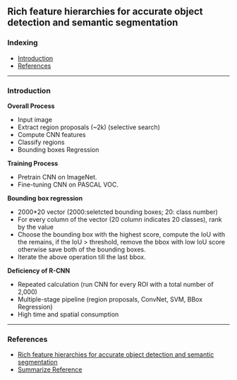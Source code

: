 ## Rich feature hierarchies for accurate object detection and semantic segmentation

### Indexing
- [Introduction](#Introduction)
- [References](#References)

---
### Introduction
**Overall Process**
- Input image
- Extract region proposals (~2k) (selective search)
- Compute CNN features
- Classify regions
- Bounding boxes Regression

**Training Process**
- Pretrain CNN on ImageNet.
- Fine-tuning CNN on PASCAL VOC.

**Bounding box regression**
- 2000\*20 vector (2000:seletcted bounding boxes; 20: class number)
- For every column of the vector (20 column indicates 20 classes), rank by the value
- Choose the bounding box with the highest score, compute the IoU with the remains, if the IoU > threshold, remove the bbox with low IoU
score otherwise save both of the bounding boxes.
- Iterate the above operation till the last bbox.

**Deficiency of R-CNN**
- Repeated calculation (run CNN for every ROI with a total number of 2,000)
- Multiple-stage pipeline (region proposals, ConvNet, SVM, BBox Regression)
- High time and spatial consumption

---
### References
- [Rich feature hierarchies for accurate object detection and semantic segmentation](https://arxiv.org/pdf/1311.2524.pdf)
- [Summarize Reference](https://zhuanlan.zhihu.com/p/38946391)
